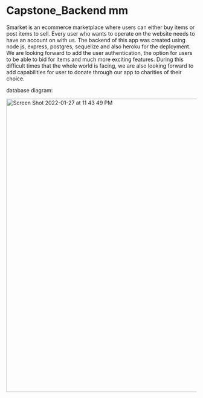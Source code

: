 # Capstone_Backend mm 

Smarket is an ecommerce marketplace where users can either buy items or post items to sell. Every user who wants to operate on the website needs to have an account on with us. The backend of this app was created using node js, express, postgres, sequelize and also heroku for the deployment. We are looking forward to add the user authentication, the option for users to be able to bid for items and much more exciting features. During this difficult times that the whole world is facing, we are also looking forward to add capabilities for user to donate through our app to charities of their choice. 

database diagram:




<img width="777" alt="Screen Shot 2022-01-27 at 11 43 49 PM" src="https://user-images.githubusercontent.com/70614312/151488836-6f5c03d4-8131-4f71-8094-5c7fdb5e2be9.png">
